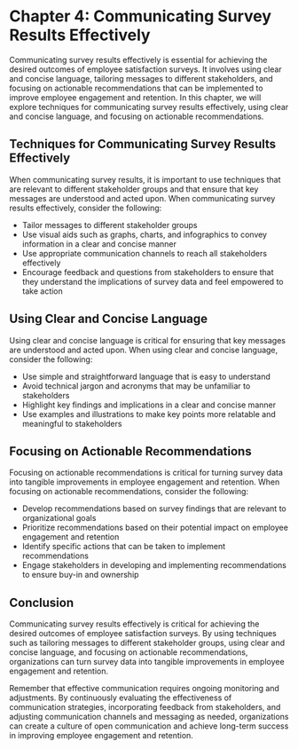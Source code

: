 Chapter 4: Communicating Survey Results Effectively
===================================================

Communicating survey results effectively is essential for achieving the desired outcomes of employee satisfaction surveys. It involves using clear and concise language, tailoring messages to different stakeholders, and focusing on actionable recommendations that can be implemented to improve employee engagement and retention. In this chapter, we will explore techniques for communicating survey results effectively, using clear and concise language, and focusing on actionable recommendations.

Techniques for Communicating Survey Results Effectively
-------------------------------------------------------

When communicating survey results, it is important to use techniques that are relevant to different stakeholder groups and that ensure that key messages are understood and acted upon. When communicating survey results effectively, consider the following:

* Tailor messages to different stakeholder groups
* Use visual aids such as graphs, charts, and infographics to convey information in a clear and concise manner
* Use appropriate communication channels to reach all stakeholders effectively
* Encourage feedback and questions from stakeholders to ensure that they understand the implications of survey data and feel empowered to take action

Using Clear and Concise Language
--------------------------------

Using clear and concise language is critical for ensuring that key messages are understood and acted upon. When using clear and concise language, consider the following:

* Use simple and straightforward language that is easy to understand
* Avoid technical jargon and acronyms that may be unfamiliar to stakeholders
* Highlight key findings and implications in a clear and concise manner
* Use examples and illustrations to make key points more relatable and meaningful to stakeholders

Focusing on Actionable Recommendations
--------------------------------------

Focusing on actionable recommendations is critical for turning survey data into tangible improvements in employee engagement and retention. When focusing on actionable recommendations, consider the following:

* Develop recommendations based on survey findings that are relevant to organizational goals
* Prioritize recommendations based on their potential impact on employee engagement and retention
* Identify specific actions that can be taken to implement recommendations
* Engage stakeholders in developing and implementing recommendations to ensure buy-in and ownership

Conclusion
----------

Communicating survey results effectively is critical for achieving the desired outcomes of employee satisfaction surveys. By using techniques such as tailoring messages to different stakeholder groups, using clear and concise language, and focusing on actionable recommendations, organizations can turn survey data into tangible improvements in employee engagement and retention.

Remember that effective communication requires ongoing monitoring and adjustments. By continuously evaluating the effectiveness of communication strategies, incorporating feedback from stakeholders, and adjusting communication channels and messaging as needed, organizations can create a culture of open communication and achieve long-term success in improving employee engagement and retention.

